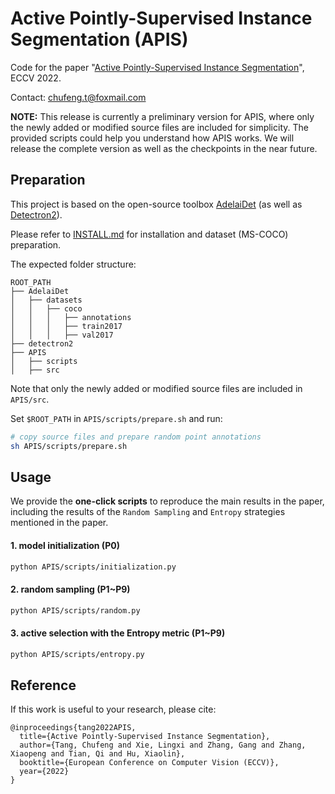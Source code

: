 # Active Pointly-Supervised Instance Segmentation (APIS)

Code for the paper "[Active Pointly-Supervised Instance Segmentation](https://arxiv.org/abs/2207.11493)", ECCV 2022.

Contact: chufeng.t@foxmail.com

**NOTE:** This release is currently a preliminary version for APIS, where only the newly added or modified source files are included for simplicity. The provided scripts could help you understand how APIS works. We will release the complete version as well as the checkpoints in the near future.

## Preparation

This project is based on the open-source toolbox [AdelaiDet](https://github.com/aim-uofa/AdelaiDet) (as well as [Detectron2](https://github.com/facebookresearch/detectron2)).

Please refer to [INSTALL.md](https://github.com/aim-uofa/AdelaiDet/blob/master/README.md) for installation and dataset (MS-COCO) preparation.

The expected folder structure:

```text
ROOT_PATH
├── AdelaiDet
│   ├── datasets
│   │   ├── coco
│   │   │   ├── annotations
│   │   │   ├── train2017
│   │   │   ├── val2017
├── detectron2
├── APIS
│   ├── scripts
│   ├── src
```

Note that only the newly added or modified source files are included in `APIS/src`.

Set `$ROOT_PATH`  in `APIS/scripts/prepare.sh` and run:

```bash
# copy source files and prepare random point annotations
sh APIS/scripts/prepare.sh
```

## Usage

We provide the **one-click scripts** to reproduce the main results in the paper, including the results of the `Random Sampling` and `Entropy` strategies mentioned in the paper.

#### 1. model initialization (P0)

```bash
python APIS/scripts/initialization.py
```

#### 2. random sampling (P1~P9)

```bash
python APIS/scripts/random.py
```

#### 3. active selection with the Entropy metric (P1~P9)

```bash
python APIS/scripts/entropy.py
```


## Reference

If this work is useful to your research, please cite:

```
@inproceedings{tang2022APIS,
  title={Active Pointly-Supervised Instance Segmentation},
  author={Tang, Chufeng and Xie, Lingxi and Zhang, Gang and Zhang, Xiaopeng and Tian, Qi and Hu, Xiaolin},
  booktitle={European Conference on Computer Vision (ECCV)},
  year={2022}
}
```
